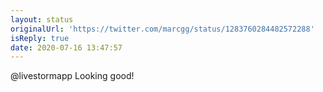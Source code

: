 ```yaml
---
layout: status
originalUrl: 'https://twitter.com/marcgg/status/1283760284482572288'
isReply: true
date: 2020-07-16 13:47:57
---
```


@livestormapp Looking good!
